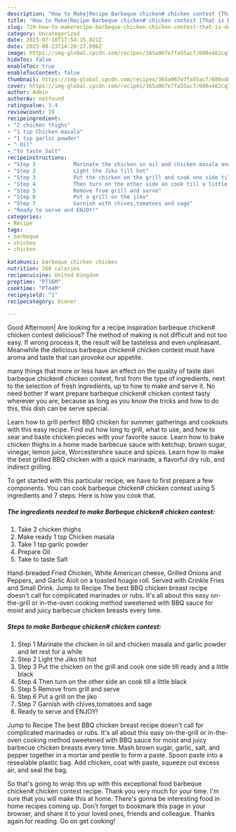 ```yaml
---
description: "How to Make|Recipe Barbeque chicken# chicken contest {That is Delicious"
title: "How to Make|Recipe Barbeque chicken# chicken contest {That is Delicious"
slug: 729-how-to-makerecipe-barbeque-chicken-chicken-contest-that-is-delicious
category: Uncategorized
date: 2023-07-10T17:54:15.821Z
date: 2023-08-23T14:20:27.696Z
image: https://img-global.cpcdn.com/recipes/365a067e7fa55acf/680x482cq70/barbeque-chicken-chicken-contest-recipe-main-photo.jpg
hideToc: false
enableToc: true
enableTocContent: false
thumbnail: https://img-global.cpcdn.com/recipes/365a067e7fa55acf/680x482cq70/barbeque-chicken-chicken-contest-recipe-main-photo.jpg
cover: https://img-global.cpcdn.com/recipes/365a067e7fa55acf/680x482cq70/barbeque-chicken-chicken-contest-recipe-main-photo.jpg
author: Admin
authorAv: notfound
ratingvalue: 3.4
reviewcount: 18
recipeingredient:
- "2 chicken thighs"
- "1 tsp Chicken masala"
- "1 tsp garlic powder"
- " Oil"
- "to taste Salt"
recipeinstructions:
- "Step 1            Marinate the chicken in oil and chicken masala and garlic powder and let rest for a while"
- "Step 2            Light the Jiko till hot"
- "Step 3            Put the chicken on the grill and cook one side till ready and a little black"
- "Step 4            Then turn on the other side an cook till a little black"
- "Step 5            Remove from grill and serve"
- "Step 6            Put a grill on the jiko"
- "Step 7            Garnish with chives,tomatoes and sage"
- "Ready to serve and ENJOY!"
categories:
- Recipe
tags:
- barbeque
- chicken
- chicken

katakunci: barbeque chicken chicken 
nutrition: 268 calories
recipecuisine: United Kingdom
preptime: "PT16M"
cooktime: "PT44M"
recipeyield: "1"
recipecategory: Dinner

---
```



Good Afternoon| Are looking for a recipe inspiration barbeque chicken# chicken contest delicious? The method of making is not difficult and not too easy. If wrong process it, the result will be tasteless and even unpleasant. Meanwhile the delicious barbeque chicken# chicken contest must have aroma and taste that can provoke our appetite.






many things that more or less have an effect on the quality of taste dari barbeque chicken# chicken contest, first from the type of ingredients, next to the selection of fresh ingredients, up to how to make and serve it. No need bother if want prepare barbeque chicken# chicken contest tasty wherever you are, because as long as you know the tricks and how to do this, this dish can be serve special.


Learn how to grill perfect BBQ chicken for summer gatherings and cookouts with this easy recipe. Find out how long to grill, what to use, and how to sear and baste chicken pieces with your favorite sauce. Learn how to bake chicken thighs in a home made barbecue sauce with ketchup, brown sugar, vinegar, lemon juice, Worcestershire sauce and spices. Learn how to make the best grilled BBQ chicken with a quick marinade, a flavorful dry rub, and indirect grilling.


To get started with this particular recipe, we have to first prepare a few components. You can cook barbeque chicken# chicken contest using 5 ingredients and 7 steps. Here is how you cook that.

<!--inarticleads1-->

##### The ingredients needed to make Barbeque chicken# chicken contest:

1. Take 2 chicken thighs
1. Make ready 1 tsp Chicken masala
1. Take 1 tsp garlic powder
1. Prepare  Oil
1. Take to taste Salt


Hand-breaded Fried Chicken, White American cheese, Grilled Onions and Peppers, and Garlic Aioli on a toasted hoagie roll. Served with Crinkle Fries and Small Drink. Jump to Recipe The best BBQ chicken breast recipe doesn&#39;t call for complicated marinades or rubs. It&#39;s all about this easy on-the-grill or in-the-oven cooking method sweetened with BBQ sauce for moist and juicy barbecue chicken breasts every time. 

<!--inarticleads2-->

##### Steps to make Barbeque chicken# chicken contest:

1. Step 1            Marinate the chicken in oil and chicken masala and garlic powder and let rest for a while
1. Step 2            Light the Jiko till hot
1. Step 3            Put the chicken on the grill and cook one side till ready and a little black
1. Step 4            Then turn on the other side an cook till a little black
1. Step 5            Remove from grill and serve
1. Step 6            Put a grill on the jiko
1. Step 7            Garnish with chives,tomatoes and sage
1. Ready to serve and ENJOY!

Jump to Recipe The best BBQ chicken breast recipe doesn&#39;t call for complicated marinades or rubs. It&#39;s all about this easy on-the-grill or in-the-oven cooking method sweetened with BBQ sauce for moist and juicy barbecue chicken breasts every time. Mash brown sugar, garlic, salt, and pepper together in a mortar and pestle to form a paste. Spoon paste into a resealable plastic bag. Add chicken, coat with paste, squeeze out excess air, and seal the bag. 

So that's going to wrap this up with this exceptional food barbeque chicken# chicken contest recipe. Thank you very much for your time. I'm sure that you will make this at home. There's gonna be interesting food in home recipes coming up. Don't forget to bookmark this page in your browser, and share it to your loved ones, friends and colleague. Thanks again for reading. Go on get cooking!
